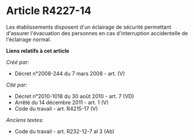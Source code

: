 # Article R4227-14

Les établissements disposent d'un éclairage de sécurité permettant d'assurer l'évacuation des personnes en cas d'interruption
accidentelle de l'éclairage normal.

**Liens relatifs à cet article**

_Créé par_:

  - Décret n°2008-244 du 7 mars 2008 - art. (V)

_Cité par_:

  - Décret n°2010-1018 du 30 août 2010 - art. 7 (VD)
  - Arrêté du 14 décembre 2011 - art. 1 (V)
  - Code du travail - art. R4215-17 (V)

_Anciens textes_:

  - Code du travail - art. R232-12-7 al 3 (Ab)
